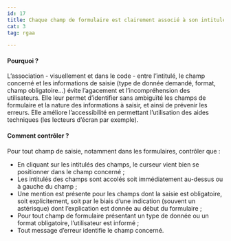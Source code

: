 ```yaml
---
id: 17
title: Chaque champ de formulaire est clairement associé à son intitulé. Les champs et les formats obligatoires sont indiqués
cat: 3
tag: rgaa

---
```


#### Pourquoi ?

L’association - visuellement et dans le code - entre l’intitulé, le champ concerné et les informations de saisie (type de donnée demandé, format, champ obligatoire…) évite l’agacement et l’incompréhension des utilisateurs. Elle leur permet d’identifier sans ambiguïté les champs de formulaire et la nature des informations à saisir, et ainsi de prévenir les erreurs. Elle améliore l’accessibilité en permettant l’utilisation des aides techniques (les lecteurs d’écran par exemple).


#### Comment contrôler ?

Pour tout champ de saisie, notamment dans les formulaires, contrôler que :
* En cliquant sur les intitulés des champs, le curseur vient bien se positionner dans le champ concerné ;
* Les intitulés des champs sont accolés soit immédiatement au-dessus ou à gauche du champ ;
* Une mention est présente pour les champs dont la saisie est obligatoire, soit explicitement, soit par le biais d’une indication (souvent un astérisque) dont l’explication est donnée au début du formulaire ;
* Pour tout champ de formulaire présentant un type de donnée ou un format obligatoire, l’utilisateur est informé ;
* Tout message d’erreur identifie le champ concerné.


